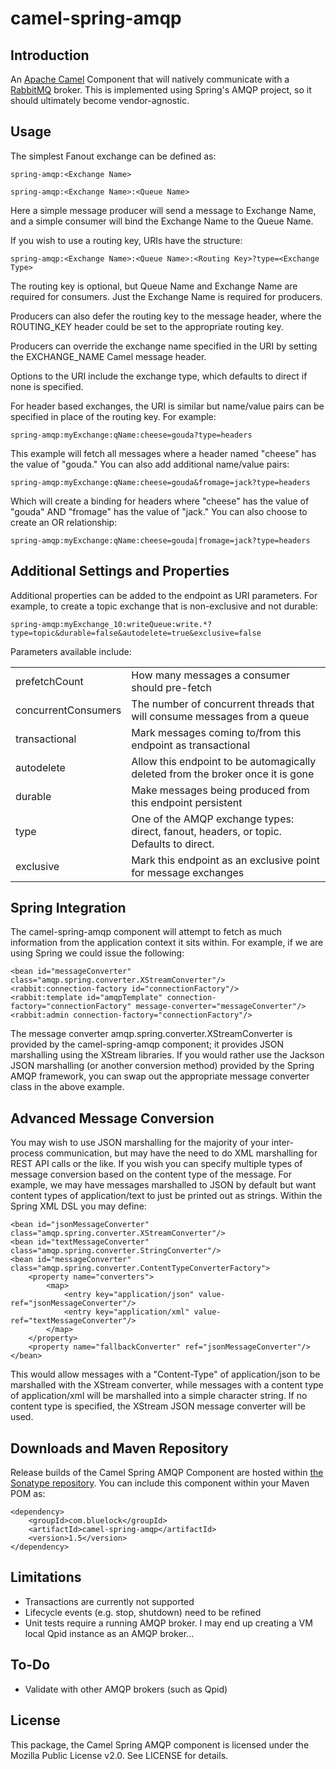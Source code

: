 # camel-spring-amqp

## Introduction

An [Apache Camel](http://camel.apache.org/) Component that will natively communicate with a [RabbitMQ](http://www.rabbitmq.com/ "RabbitMQ") broker. 
This is implemented using Spring's AMQP project, so it should ultimately become vendor-agnostic.

## Usage

The simplest Fanout exchange can be defined as:

`spring-amqp:<Exchange Name>`

`spring-amqp:<Exchange Name>:<Queue Name>`

Here a simple message producer will send a message to Exchange Name, and a simple consumer will bind the Exchange Name to the Queue Name.

If you wish to use a routing key, URIs have the structure: 

`spring-amqp:<Exchange Name>:<Queue Name>:<Routing Key>?type=<Exchange Type>`

The routing key is optional, but Queue Name and Exchange Name are required for consumers. Just the Exchange Name is required for producers.

Producers can also defer the routing key to the message header, where the ROUTING_KEY header could be set to the appropriate routing key.

Producers can override the exchange name specified in the URI by setting the EXCHANGE_NAME Camel message header.

Options to the URI include the exchange type, which defaults to direct if none is specified.

For header based exchanges, the URI is similar but name/value pairs can be specified in place of the routing key. For example:

`spring-amqp:myExchange:qName:cheese=gouda?type=headers`

This example will fetch all messages where a header named "cheese" has the value of "gouda." You can also add additional name/value pairs:

`spring-amqp:myExchange:qName:cheese=gouda&fromage=jack?type=headers`

Which will create a binding for headers where "cheese" has the value of "gouda" AND "fromage" has the value of "jack." You can also choose to create an OR relationship:

`spring-amqp:myExchange:qName:cheese=gouda|fromage=jack?type=headers`

## Additional Settings and Properties

Additional properties can be added to the endpoint as URI parameters. For example, to create a topic exchange that is non-exclusive and not durable:

`spring-amqp:myExchange_10:writeQueue:write.*?type=topic&durable=false&autodelete=true&exclusive=false`

Parameters available include:

<table>
    <tr>
        <td>prefetchCount</td>
        <td>How many messages a consumer should pre-fetch</td>
    </tr>
    <tr>
        <td>concurrentConsumers</td>
        <td>The number of concurrent threads that will consume messages from a queue</td>
    </tr>
    <tr>
        <td>transactional</td>
        <td>Mark messages coming to/from this endpoint as transactional</td>
    </tr>
    <tr>
        <td>autodelete</td>
        <td>Allow this endpoint to be automagically deleted from the broker once it is gone</td>
    </tr>
    <tr>
        <td>durable</td>
        <td>Make messages being produced from this endpoint persistent</td>
    </tr>
    <tr>
        <td>type</td>
        <td>One of the AMQP exchange types: direct, fanout, headers, or topic. Defaults to direct.</td>
    </tr>
    <tr>
        <td>exclusive</td>
        <td>Mark this endpoint as an exclusive point for message exchanges</td>
    </tr>
</table>

## Spring Integration

The camel-spring-amqp component will attempt to fetch as much information from the application context it sits within. 
For example, if we are using Spring we could issue the following:

	<bean id="messageConverter" class="amqp.spring.converter.XStreamConverter"/>
	<rabbit:connection-factory id="connectionFactory"/>
	<rabbit:template id="amqpTemplate" connection-factory="connectionFactory" message-converter="messageConverter"/>
	<rabbit:admin connection-factory="connectionFactory"/>

The message converter amqp.spring.converter.XStreamConverter is provided by the camel-spring-amqp component; it provides
JSON marshalling using the XStream libraries. If you would rather use the Jackson JSON marshalling (or another
conversion method) provided by the Spring AMQP framework, you can swap out the appropriate message converter class 
in the above example.

## Advanced Message Conversion

You may wish to use JSON marshalling for the majority of your inter-process communication, but may have
the need to do XML marshalling for REST API calls or the like. If you wish you can specify
multiple types of message conversion based on the content type of the message. For example, we may have
messages marshalled to JSON by default but want content types of application/text to just
be printed out as strings. Within the Spring XML DSL you may define:

	<bean id="jsonMessageConverter" class="amqp.spring.converter.XStreamConverter"/>
	<bean id="textMessageConverter" class="amqp.spring.converter.StringConverter"/>
	<bean id="messageConverter" class="amqp.spring.converter.ContentTypeConverterFactory">
	    <property name="converters">
	        <map>
	            <entry key="application/json" value-ref="jsonMessageConverter"/>
	            <entry key="application/xml" value-ref="textMessageConverter"/>
	        </map>
	    </property>
	    <property name="fallbackConverter" ref="jsonMessageConverter"/>
	</bean>

This would allow messages with a "Content-Type" of application/json to be marshalled
with the XStream converter, while messages with a content type of application/xml
will be marshalled into a simple character string. If no content type is specified,
the XStream JSON message converter will be used.

## Downloads and Maven Repository

Release builds of the Camel Spring AMQP Component are hosted within [the Sonatype repository](https://oss.sonatype.org/index.html). 
You can include this component within your Maven POM as:

	<dependency>
	    <groupId>com.bluelock</groupId>
	    <artifactId>camel-spring-amqp</artifactId>
	    <version>1.5</version>
	</dependency>

## Limitations

 - Transactions are currently not supported
 - Lifecycle events (e.g. stop, shutdown) need to be refined
 - Unit tests require a running AMQP broker. I may end up creating a VM local Qpid instance as an AMQP broker...

## To-Do

 - Validate with other AMQP brokers (such as Qpid)

## License

This package, the Camel Spring AMQP component is licensed under the Mozilla Public License v2.0. See LICENSE for details.
